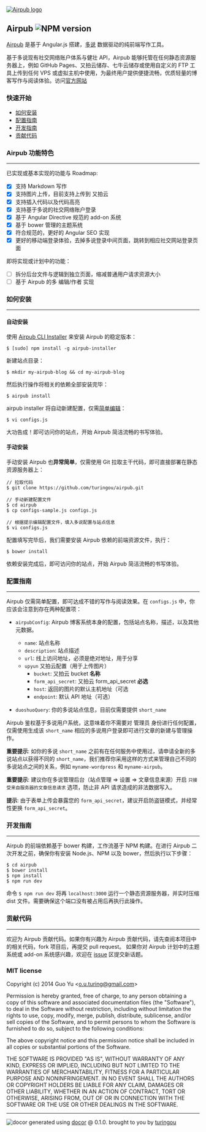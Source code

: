 [![Airpub logo](http://ww1.sinaimg.cn/large/61ff0de3gw1ejdogm8gyxj20pt0hamyc.jpg)](http://airpub.io)

## Airpub ![NPM version](https://img.shields.io/npm/v/airpub.svg?style=flat)

[Airpub](http://airpub.io) 是基于 Angular.js 搭建，[多说](http://duoshuo.com) 数据驱动的纯前端写作工具。

基于多说现有社交网络账户体系与健壮 API，Airpub 能够托管在任何静态资源服务器上，例如 GitHub Pages、又拍云储存、七牛云储存或使用自定义的 FTP 工具上传到任何 VPS 或虚拟主机中使用，为最终用户提供便捷流畅，优质轻量的博客写作与阅读体验。访问[官方网站](http://airpub.io)

### 快速开始

- [如何安装](#%E5%A6%82%E4%BD%95%E5%AE%89%E8%A3%85)
- [配置指南](#%E9%85%8D%E7%BD%AE%E6%8C%87%E5%8D%97)
- [开发指南](#%E5%BC%80%E5%8F%91%E6%8C%87%E5%8D%97)
- [贡献代码](#%E8%B4%A1%E7%8C%AE%E4%BB%A3%E7%A0%81)

### Airpub 功能特色
---

已实现或基本实现的功能与 Roadmap: 

- [x] 支持 Markdown 写作
- [x] 支持图片上传，目前支持上传到 又拍云
- [x] 支持插入代码以及代码高亮
- [x] 支持基于多说的社交网络账户登录
- [x] 基于 Angular Directive 规范的 add-on 系统
- [x] 基于 bower 管理的主题系统
- [x] 符合规范的，更好的 Angular SEO 实现
- [x] 更好的移动端登录体验，去掉多说登录中间页面，跳转到相应社交网站登录页面

即将实现或计划中的功能：

- [ ] 拆分后台文件与逻辑到独立页面，缩减普通用户请求资源大小
- [ ] 基于 Airpub 的多 编辑/作者 实现

### 如何安装
---

#### 自动安装

使用 [Airpub CLI Installer](https://github.com/airpub/installer) 来安装 Airpub 的稳定版本：
```
$ [sudo] npm install -g airpub-installer
```
新建站点目录：
```
$ mkdir my-airpub-blog && cd my-airpub-blog
```
然后执行操作将相关的依赖全部安装完毕：
```
$ airpub install
```
airpub installer 将自动新建配置，仅需[简单编辑](#%E9%85%8D%E7%BD%AE%E6%8C%87%E5%8D%97)：
```
$ vi configs.js
```
大功告成！即可访问你的站点，开始 Airpub 简洁流畅的书写体验。

#### 手动安装

手动安装 Airpub 也**异常简单**，仅需使用 Git 拉取主干代码，即可直接部署在静态资源服务器上：
```
// 拉取代码
$ git clone https://github.com/turingou/airpub.git

// 手动新建配置文件
$ cd airpub
$ cp configs-sample.js configs.js

// 根据提示编辑配置文件，填入多说配置与站点信息
$ vi configs.js
```
配置填写完毕后，我们需要安装 Airpub 依赖的前端资源文件，执行：

```
$ bower install 
```
依赖安装完成后，即可访问你的站点，开始 Airpub 简洁流畅的书写体验。

### 配置指南
---

Airpub 仅需简单配置，即可达成不错的写作与阅读效果。在 `configs.js` 中，你应该会注意到存在两种配置项：

- `airpubConfig`: Airpub 博客系统本身的配置，包括站点名称，描述，以及其他元数据。
  * `name`: 站点名称
  * `description`: 站点描述
  * `url`: 线上访问地址，必须是绝对地址，用于分享
  * `upyun` 又拍云配置（用于上传图片）
    - `bucket`: 又拍云 bucket **名称**
    - `form_api_secret`: 又拍云 form_api_secret **必选**
    - `host`: 返回的图片的默认主机地址（可选
    - `endpoint`: 默认 API 地址（可选）

- `duoshuoQuery`: 你的多说站点信息，目前仅需要提供 `short_name`

Airpub 鉴权基于多说用户系统，这意味着你不需要对 管理员 身份进行任何配置，仅需使用生成该 `short_name` 相应的多说用户登录即可进行文章的新建与管理操作。

**重要提示**: 如你的多说 `short_name` 之前有在任何服务中使用过，请申请全新的多说站点以获得不同的 `short_name`，我们推荐你采用这样的方式来管理自己不同的多说站点之间的关系，例如 `myname-wordpress` 和 `myname-airpub`。

**重要提示**: 建议你在多说管理后台（站点管理 => 设置 => 文章信息来源）开启 `只接受来自服务器的文章信息请求` 选项，防止非 API 请求造成的非法数据写入。

**提示**: 由于表单上传会暴露您的 `form_api_secret`，建议开启防盗链模式，并经常性更换 `form_api_secret`。

### 开发指南
---

Airpub 的前端依赖基于 bower 构建，工作流基于 NPM 构建。在进行 Airpub 二次开发之前，确保你有安装 Node.js、NPM 以及 bower，然后执行以下步骤：

```
$ cd airpub
$ bower install 
$ npm install
$ npm run dev
```

命令 `$ npm run dev` 将再 `localhost:3000` 运行一个静态资源服务器，并实时压缩 dist 文件。需要确保这个端口没有被占用后再执行此操作。

### 贡献代码
---

欢迎为 Airpub 贡献代码。如果你有兴趣为 Airpub 贡献代码，请先查阅本项目中的相关代码，fork 项目后，再提交 pull request。
如果你对 Airpub 计划中的主题系统或 add-on 系统感兴趣，欢迎在 [issue](https://github.com/duoshuo/airpub/issues) 区提交新话题。

### MIT license
Copyright (c) 2014 Guo Yu &lt;o.u.turing@gmail.com&gt;

Permission is hereby granted, free of charge, to any person obtaining a copy
of this software and associated documentation files (the "Software"), to deal
in the Software without restriction, including without limitation the rights
to use, copy, modify, merge, publish, distribute, sublicense, and/or sell
copies of the Software, and to permit persons to whom the Software is
furnished to do so, subject to the following conditions:

The above copyright notice and this permission notice shall be included in
all copies or substantial portions of the Software.

THE SOFTWARE IS PROVIDED "AS IS", WITHOUT WARRANTY OF ANY KIND, EXPRESS OR
IMPLIED, INCLUDING BUT NOT LIMITED TO THE WARRANTIES OF MERCHANTABILITY,
FITNESS FOR A PARTICULAR PURPOSE AND NONINFRINGEMENT. IN NO EVENT SHALL THE
AUTHORS OR COPYRIGHT HOLDERS BE LIABLE FOR ANY CLAIM, DAMAGES OR OTHER
LIABILITY, WHETHER IN AN ACTION OF CONTRACT, TORT OR OTHERWISE, ARISING FROM,
OUT OF OR IN CONNECTION WITH THE SOFTWARE OR THE USE OR OTHER DEALINGS IN
THE SOFTWARE.

---
![docor](https://cdn1.iconfinder.com/data/icons/windows8_icons_iconpharm/26/doctor.png)
generated using [docor](https://github.com/turingou/docor.git) @ 0.1.0. brought to you by [turingou](https://github.com/turingou)